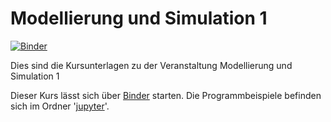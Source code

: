 # Modellierung und Simulation 1

[![Binder](https://mybinder.org/badge_logo.svg)](https://mybinder.org/v2/gh/anaegel/modsim-sommer2020/master) 

Dies sind die Kursunterlagen zu der Veranstaltung Modellierung und Simulation 1

Dieser Kurs lässt sich über [Binder](https://mybinder.org/v2/gh/anaegel/modsim-sommer2020/master) starten. Die Programmbeispiele befinden sich im Ordner '[jupyter](https://gitlab.itp.uni-frankfurt.de/anaegel/modsim/edit/master/jupyter)'.
